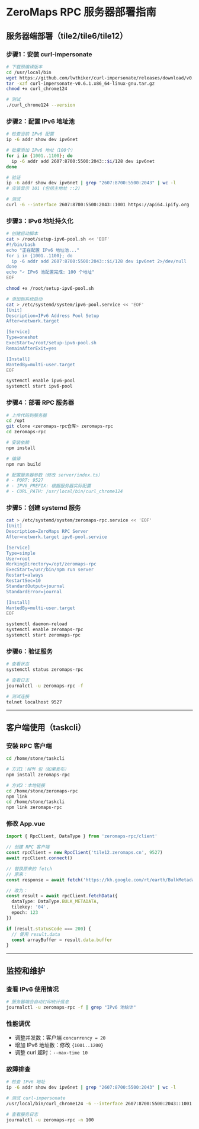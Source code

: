 # ZeroMaps RPC 服务器部署指南

## 服务器端部署（tile2/tile6/tile12）

### 步骤1：安装 curl-impersonate

```bash
# 下载预编译版本
cd /usr/local/bin
wget https://github.com/lwthiker/curl-impersonate/releases/download/v0.6.1/curl-impersonate-v0.6.1.x86_64-linux-gnu.tar.gz
tar -xzf curl-impersonate-v0.6.1.x86_64-linux-gnu.tar.gz
chmod +x curl_chrome124

# 测试
./curl_chrome124 --version
```

### 步骤2：配置 IPv6 地址池

```bash
# 检查当前 IPv6 配置
ip -6 addr show dev ipv6net

# 批量添加 IPv6 地址（100个）
for i in {1001..1100}; do
  ip -6 addr add 2607:8700:5500:2043::$i/128 dev ipv6net
done

# 验证
ip -6 addr show dev ipv6net | grep "2607:8700:5500:2043" | wc -l
# 应该显示 101 (包括主地址 ::2)

# 测试
curl -6 --interface 2607:8700:5500:2043::1001 https://api64.ipify.org
```

### 步骤3：IPv6 地址持久化

```bash
# 创建启动脚本
cat > /root/setup-ipv6-pool.sh << 'EOF'
#!/bin/bash
echo "正在配置 IPv6 地址池..."
for i in {1001..1100}; do
  ip -6 addr add 2607:8700:5500:2043::$i/128 dev ipv6net 2>/dev/null
done
echo "✓ IPv6 池配置完成: 100 个地址"
EOF

chmod +x /root/setup-ipv6-pool.sh

# 添加到系统启动
cat > /etc/systemd/system/ipv6-pool.service << 'EOF'
[Unit]
Description=IPv6 Address Pool Setup
After=network.target

[Service]
Type=oneshot
ExecStart=/root/setup-ipv6-pool.sh
RemainAfterExit=yes

[Install]
WantedBy=multi-user.target
EOF

systemctl enable ipv6-pool
systemctl start ipv6-pool
```

### 步骤4：部署 RPC 服务器

```bash
# 上传代码到服务器
cd /opt
git clone <zeromaps-rpc仓库> zeromaps-rpc
cd zeromaps-rpc

# 安装依赖
npm install

# 编译
npm run build

# 配置服务器参数（修改 server/index.ts）
# - PORT: 9527
# - IPV6_PREFIX: 根据服务器实际配置
# - CURL_PATH: /usr/local/bin/curl_chrome124
```

### 步骤5：创建 systemd 服务

```bash
cat > /etc/systemd/system/zeromaps-rpc.service << 'EOF'
[Unit]
Description=ZeroMaps RPC Server
After=network.target ipv6-pool.service

[Service]
Type=simple
User=root
WorkingDirectory=/opt/zeromaps-rpc
ExecStart=/usr/bin/npm run server
Restart=always
RestartSec=10
StandardOutput=journal
StandardError=journal

[Install]
WantedBy=multi-user.target
EOF

systemctl daemon-reload
systemctl enable zeromaps-rpc
systemctl start zeromaps-rpc
```

### 步骤6：验证服务

```bash
# 查看状态
systemctl status zeromaps-rpc

# 查看日志
journalctl -u zeromaps-rpc -f

# 测试连接
telnet localhost 9527
```

---

## 客户端使用（taskcli）

### 安装 RPC 客户端

```bash
cd /home/stone/taskcli

# 方式1：NPM 包（如果发布）
npm install zeromaps-rpc

# 方式2：本地链接
cd /home/stone/zeromaps-rpc
npm link
cd /home/stone/taskcli
npm link zeromaps-rpc
```

### 修改 App.vue

```typescript
import { RpcClient, DataType } from 'zeromaps-rpc/client'

// 创建 RPC 客户端
const rpcClient = new RpcClient('tile12.zeromaps.cn', 9527)
await rpcClient.connect()

// 替换原来的 fetch
// 原来：
const response = await fetch('https://kh.google.com/rt/earth/BulkMetadata/pb=!1m2!1s04!2u123')

// 改为：
const result = await rpcClient.fetchData({
  dataType: DataType.BULK_METADATA,
  tilekey: '04',
  epoch: 123
})

if (result.statusCode === 200) {
  // 使用 result.data
  const arrayBuffer = result.data.buffer
}
```

---

## 监控和维护

### 查看 IPv6 使用情况

```bash
# 服务器端会自动打印统计信息
journalctl -u zeromaps-rpc -f | grep "IPv6 池统计"
```

### 性能调优

- 调整并发数：客户端 `concurrency = 20`
- 增加 IPv6 地址数：修改 `{1001..1200}` 
- 调整 curl 超时：`--max-time 10`

### 故障排查

```bash
# 检查 IPv6 地址
ip -6 addr show dev ipv6net | grep "2607:8700:5500:2043" | wc -l

# 测试 curl-impersonate
/usr/local/bin/curl_chrome124 -6 --interface 2607:8700:5500:2043::1001 https://kh.google.com -I

# 查看服务日志
journalctl -u zeromaps-rpc -n 100
```


